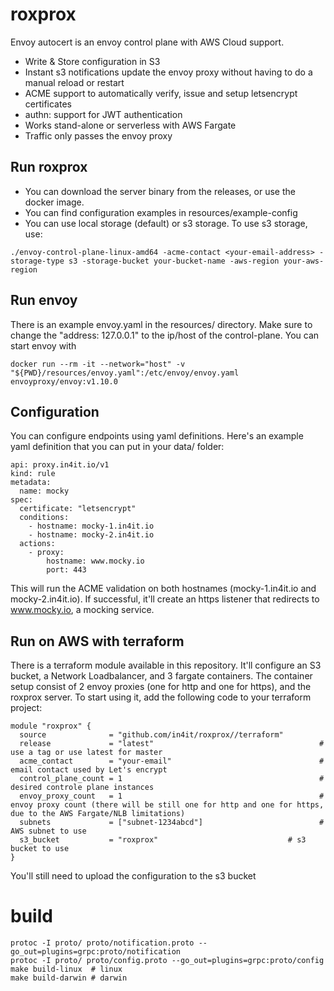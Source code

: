 # roxprox

Envoy autocert is an envoy control plane with AWS Cloud support.

* Write & Store configuration in S3
* Instant s3 notifications update the envoy proxy without having to do a manual reload or restart
* ACME support to automatically verify, issue and setup letsencrypt certificates
* authn: support for JWT authentication
* Works stand-alone or serverless with AWS Fargate
* Traffic only passes the envoy proxy

## Run roxprox
* You can download the server binary from the releases, or use the docker image.
* You can find configuration examples in resources/example-config
* You can use local storage (default) or s3 storage. To use s3 storage, use:

```
./envoy-control-plane-linux-amd64 -acme-contact <your-email-address> -storage-type s3 -storage-bucket your-bucket-name -aws-region your-aws-region
```

## Run envoy
There is an example envoy.yaml in the resources/ directory. Make sure to change the "address: 127.0.0.1" to the ip/host of the control-plane. You can start envoy with
```
docker run --rm -it --network="host" -v "${PWD}/resources/envoy.yaml":/etc/envoy/envoy.yaml envoyproxy/envoy:v1.10.0
```
## Configuration
You can configure endpoints using yaml definitions. Here's an example yaml definition that you can put in your data/ folder:

```
api: proxy.in4it.io/v1
kind: rule
metadata:
  name: mocky
spec:
  certificate: "letsencrypt"
  conditions:
    - hostname: mocky-1.in4it.io
    - hostname: mocky-2.in4it.io
  actions:
    - proxy:
        hostname: www.mocky.io
        port: 443
```

This will run the ACME validation on both hostnames (mocky-1.in4it.io and mocky-2.in4it.io). If successful, it'll create an https listener that redirects to www.mocky.io, a mocking service.

## Run on AWS with terraform

There is a terraform module available in this repository. It'll configure an S3 bucket, a Network Loadbalancer, and 3 fargate containers. The container setup consist of 2 envoy proxies (one for http and one for https), and the roxprox server. To start using it, add the following code to your terraform project:

```
module "roxprox" {
  source              = "github.com/in4it/roxprox//terraform"
  release             = "latest"                                     # use a tag or use latest for master
  acme_contact        = "your-email"                                 # email contact used by Let's encrypt
  control_plane_count = 1                                            # desired controle plane instances
  envoy_proxy_count   = 1                                            # envoy proxy count (there will be still one for http and one for https, due to the AWS Fargate/NLB limitations)
  subnets             = ["subnet-1234abcd"]                          # AWS subnet to use
  s3_bucket           = "roxprox"                             # s3 bucket to use
}
```

You'll still need to upload the configuration to the s3 bucket


# build 

```
protoc -I proto/ proto/notification.proto --go_out=plugins=grpc:proto/notification
protoc -I proto/ proto/config.proto --go_out=plugins=grpc:proto/config
make build-linux  # linux
make build-darwin # darwin
```
